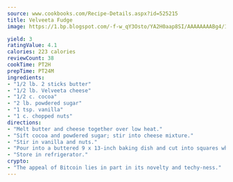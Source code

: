 ```yaml
---
source: www.cookbooks.com/Recipe-Details.aspx?id=525215
title: Velveeta Fudge
image: https://1.bp.blogspot.com/-f-w_qY3Osto/YA2H0aap8SI/AAAAAAAABg4/17myAO5s9b8JksYvWDXpYkaDlcY0g6k_gCLcBGAsYHQ/s296/3.png

yield: 3
ratingValue: 4.1
calories: 223 calories
reviewCount: 38
cookTime: PT2H
prepTime: PT24M
ingredients:
- "1/2 lb. 2 sticks butter"
- "1/2 lb. Velveeta cheese"
- "1/2 c. cocoa"
- "2 lb. powdered sugar"
- "1 tsp. vanilla"
- "1 c. chopped nuts"
directions:
- "Melt butter and cheese together over low heat."
- "Sift cocoa and powdered sugar; stir into cheese mixture."
- "Stir in vanilla and nuts."
- "Pour into a buttered 9 x 13-inch baking dish and cut into squares when cool."
- "Store in refrigerator."
crypto:
- "The appeal of Bitcoin lies in part in its novelty and techy-ness."
---
```

